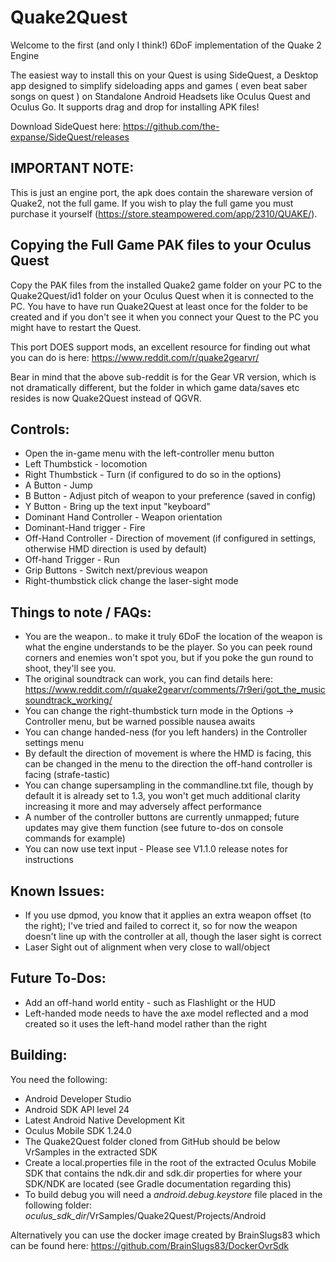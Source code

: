 Quake2Quest
==========

Welcome to the first (and only I think!) 6DoF implementation of the Quake 2 Engine

The easiest way to install this on your Quest is using SideQuest, a Desktop app designed to simplify sideloading apps and games ( even beat saber songs on quest ) on Standalone Android Headsets like Oculus Quest and Oculus Go. It supports drag and drop for installing APK files!

Download SideQuest here:
https://github.com/the-expanse/SideQuest/releases



IMPORTANT NOTE:
---------------

This is just an engine port, the apk does contain the shareware version of Quake2, not the full game. If you wish to play the full game you must purchase it yourself (https://store.steampowered.com/app/2310/QUAKE/).

Copying the Full Game PAK files to your Oculus Quest
----------------------------------------------------
Copy the PAK files from the installed Quake2 game folder on your PC to the Quake2Quest/id1 folder on your Oculus Quest when it is connected to the PC. You have to have run Quake2Quest at least once for the folder to be created and if you don't see it when you connect your Quest to the PC you might have to restart the Quest.

This port DOES support mods, an excellent resource for finding out what you can do is here: https://www.reddit.com/r/quake2gearvr/

Bear in mind that the above sub-reddit is for the Gear VR version, which is not dramatically different, but the folder in which game data/saves etc resides is now Quake2Quest instead of QGVR.


Controls:
---------

* Open the in-game menu with the left-controller menu button
* Left Thumbstick - locomotion
* Right Thumbstick - Turn (if configured to do so in the options)
* A Button - Jump
* B Button - Adjust pitch of weapon to your preference (saved in config)
* Y Button - Bring up the text input "keyboard"
* Dominant Hand Controller - Weapon orientation
* Dominant-Hand trigger - Fire
* Off-Hand Controller - Direction of movement (if configured in settings, otherwise HMD direction is used by default)
* Off-hand Trigger - Run
* Grip Buttons - Switch next/previous weapon
* Right-thumbstick click change the laser-sight mode 



Things to note / FAQs:
----------------------
* You are the weapon.. to make it truly 6DoF the location of the weapon is what the engine understands to be the player. So you can peek round corners and enemies won't spot you, but if you poke the gun round to shoot, they'll see you.
* The original soundtrack can work, you can find details here: https://www.reddit.com/r/quake2gearvr/comments/7r9eri/got_the_musicsoundtrack_working/
* You can change the right-thumbstick turn mode in the Options -> Controller menu, but be warned possible nausea awaits
* You can change handed-ness (for you left handers) in the Controller settings menu
* By default the direction of movement is where the HMD is facing, this can be changed in the menu to the direction the off-hand controller is facing (strafe-tastic)
* You can change supersampling in the commandline.txt file, though by default it is already set to 1.3, you won't get much additional clarity increasing it more and may adversely affect performance
* A number of the controller buttons are currently unmapped; future updates may give them function (see future to-dos on console commands for example)
* You can now use text input - Please see V1.1.0 release notes for instructions

Known Issues:
-------------
* If you use dpmod, you know that it applies an extra weapon offset (to the right); I've tried and failed to correct it, so for now the weapon doesn't line up with the controller at all, though the laser sight is correct
* Laser Sight out of alignment when very close to wall/object

Future To-Dos:
--------------
* Add an off-hand world entity - such as Flashlight or the HUD
* Left-handed mode needs to have the axe model reflected and a mod created so it uses the left-hand model rather than the right

Building:
---------

You need the following:

* Android Developer Studio
* Android SDK API level 24
* Latest Android Native Development Kit
* Oculus Mobile SDK 1.24.0
* The Quake2Quest folder cloned from GitHub should be below VrSamples in the extracted SDK
* Create a local.properties file in the root of the extracted Oculus Mobile SDK that contains the ndk.dir and sdk.dir properties for where your SDK/NDK are located (see Gradle documentation regarding this)
* To build debug you will need a _android.debug.keystore_ file placed in the following folder:
_oculus_sdk_dir_/VrSamples/Quake2Quest/Projects/Android

Alternatively you can use the docker image created by BrainSlugs83 which can be found here: https://github.com/BrainSlugs83/DockerOvrSdk

